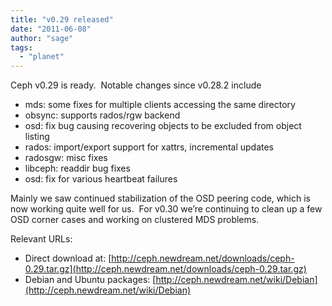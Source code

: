 ```yaml
---
title: "v0.29 released"
date: "2011-06-08"
author: "sage"
tags: 
  - "planet"
---
```


Ceph v0.29 is ready.  Notable changes since v0.28.2 include

- mds: some fixes for multiple clients accessing the same directory
- obsync: supports rados/rgw backend
- osd: fix bug causing recovering objects to be excluded from object listing
- rados: import/export support for xattrs, incremental updates
- radosgw: misc fixes
- libceph: readdir bug fixes
- osd: fix for various heartbeat failures

Mainly we saw continued stabilization of the OSD peering code, which is now working quite well for us.  For v0.30 we’re continuing to clean up a few OSD corner cases and working on clustered MDS problems.

Relevant URLs:

- Direct download at: [http://ceph.newdream.net/downloads/ceph-0.29.tar.gz](http://ceph.newdream.net/downloads/ceph-0.29.tar.gz)
- Debian and Ubuntu packages: [http://ceph.newdream.net/wiki/Debian](http://ceph.newdream.net/wiki/Debian)

